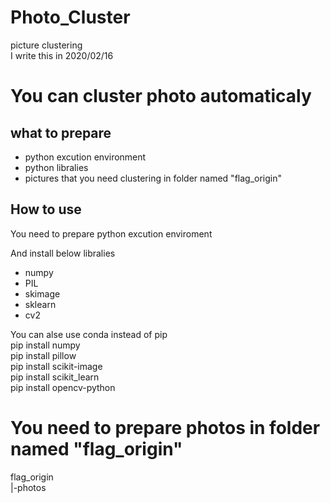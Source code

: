 # Photo_Cluster
picture clustering<br>
I write this in 2020/02/16<br>

<h1>You can cluster photo automaticaly</h1>

<h2>what to prepare</h2>
<ul>
<li>python excution environment
<li>python libralies
<li>pictures that you need clustering in folder named "flag_origin"
</ul>

<h2>How to use</h2>
You need to prepare python excution enviroment

And install below libralies
<ul>
<li>numpy
<li>PIL
<li>skimage
<li>sklearn
<li>cv2
</ul>

You can alse use conda instead of pip<br>
pip install numpy<br>
pip install pillow<br>
pip install scikit-image<br>
pip install scikit_learn<br>
pip install opencv-python<br>

<h1>You need to prepare photos in folder named "flag_origin"</h1>
flag_origin<br>
|-photos
